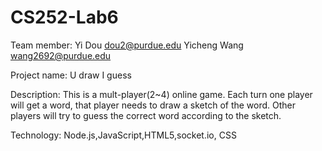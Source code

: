 # CS252-Lab6

Team member:
Yi Dou  dou2@purdue.edu
Yicheng Wang  wang2692@purdue.edu

Project name:
U draw I guess

Description:
This is a mult-player(2~4) online game. Each turn one player will get a word, that player needs to draw a sketch of the word. Other players will try to guess the correct word according to the sketch.

Technology:
Node.js,JavaScript,HTML5,socket.io, CSS